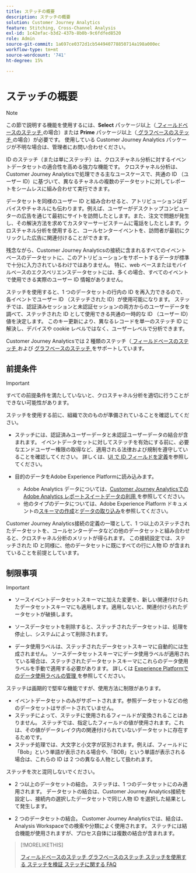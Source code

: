 ```yaml
---
title: ステッチの概要
description: ステッチの概要
solution: Customer Journey Analytics
feature: Stitching, Cross-Channel Analysis
exl-id: 1c42efac-b3d2-437b-8b0b-9c6fdfed8520
role: Admin
source-git-commit: 1a697ce0372d1cb544940778850714a198a000ec
workflow-type: tm+mt
source-wordcount: '741'
ht-degree: 15%

---
```


# ステッチの概要

>[!NOTE]
>
>この節で説明する機能を使用するには、**Select** パッケージ以上（[ フィールドベースのステッチ ](fbs.md) の場合）または **Prime** パッケージ以上（[ グラフベースのステッチ ](gbs.md) の場合）が必要です。 使用している Customer Journey Analytics パッケージが不明な場合は、管理者にお問い合わせください。

ID のステッチ（または単にステッチ）は、クロスチャネル分析に対するイベントデータセットの適合性を高める強力な機能です。 クロスチャネル分析は、Customer Journey Analyticsで処理できる主なユースケースで、共通の ID （ユーザー ID）に基づいて、異なるチャネルの複数のデータセットに対してレポートをシームレスに組み合わせて実行できます。

データセットを同様のユーザー ID と組み合わせると、アトリビューションはデバイスやチャネルにも伝わります。例えば、ユーザーがデスクトップコンピューターの広告を通じて最初にサイトを訪問したとします。また、注文で問題が発生し、その解決方法を求めてカスタマーサービスチームに電話をしたとします。クロスチャネル分析を使用すると、コールセンターイベントを、訪問者が最初にクリックした広告に関連付けることができます。

残念ながら、Customer Journey Analyticsの接続に含まれるすべてのイベントベースのデータセットに、このアトリビューションをサポートするデータが標準で十分に入力されているわけではありません。 特に、web ベースまたはモバイルベースのエクスペリエンスデータセットには、多くの場合、すべてのイベントで使用できる実際のユーザー ID 情報がありません。

ステッチを使用すると、1 つのデータセットの行内の ID を再入力できるので、各イベントでユーザー ID （ステッチされた ID）が使用可能になります。 ステッチでは、認証済みセッションと未認証セッションの両方からのユーザーデータを調べて、ステッチされた ID として使用できる共通の一時的な ID （ユーザー ID）値を決定します。 このキー更新により、異なるレコードを単一のステッチ ID に解決し、デバイスや cookie レベルではなく、ユーザーレベルで分析できます。

Customer Journey Analyticsでは 2 種類のステッチ（[ フィールドベースのステッチ ](fbs.md) および [ グラフベースのステッチ ](gbs.md) をサポートしています。

## 前提条件

>[!IMPORTANT]
>
>すべての前提条件を満たしていないと、クロスチャネル分析を適切に行うことができない可能性があります。

ステッチを使用する前に、組織で次のものが準備されていることを確認してください。

- ステッチには、認証済みユーザーデータと未認証ユーザーデータの結合が含まれます。 イベントデータセットに対してステッチを有効にする前に、必要なエンドユーザー権限の取得など、適用される法律および規制を遵守していることを確認してください。 詳しくは、[UI で ID フィールドを定義](https://experienceleague.adobe.com/ja/docs/experience-platform/xdm/ui/fields/identity)を参照してください。

- 目的のデータをAdobe Experience Platformに読み込みます。

   - Adobe Analytics データについては、[Customer Journey AnalyticsでのAdobe Analytics レポートスイートデータの利用 ](/help/getting-started/aa-vs-cja/aa-data-in-cja.md) を参照してください。
   - 他のタイプのデータについては、Adobe Experience Platform ドキュメントの[スキーマの作成](https://experienceleague.adobe.com/ja/docs/experience-platform/xdm/tutorials/create-schema-ui)と[データの取り込み](https://experienceleague.adobe.com/ja/docs/experience-platform/ingestion/home)を参照してください。

Customer Journey Analytics接続の定義の一環として、1 つ以上のステッチされたデータセットを、コールセンターデータなどの他のデータセットと組み合わせると、クロスチャネル分析のメリットが得られます。 この接続設定では、ステッチされた ID と同様に、他のデータセットに既にすべての行に人物 ID が含まれていることを前提としています。


## 制限事項

>[!IMPORTANT]
>
>
>- ソースイベントデータセットスキーマに加えた変更を、新しい関連付けられたデータセットスキーマにも適用します。適用しないと、関連付けられたデータセットが破損します。
>
>- ソースデータセットを削除すると、ステッチされたデータセットは、処理を停止し、システムによって削除されます。
>
>- データ使用ラベルは、ステッチされたデータセットスキーマに自動的には生成されません。 ソースデータセットスキーマにデータ使用ラベルが適用されている場合は、ステッチされたデータセットスキーマにこれらのデータ使用ラベルを手動で適用する必要があります。 詳しくは [Experience Platformでのデータ使用ラベルの管理 ](https://experienceleague.adobe.com/ja/docs/experience-platform/data-governance/labels/overview) を参照してください。

ステッチは画期的で堅牢な機能ですが、使用方法に制限があります。

- イベントデータセットのみがサポートされます。参照データセットなどの他のデータセットはサポートされていません。
- ステッチによって、ステッチに使用されるフィールドが変換されることはありません。 ステッチでは、指定したフィールドの値が使用されます。これは、その値がデータレイク内の関連付けられていないデータセットに存在するためです。
- ステッチ処理では、大文字と小文字が区別されます。例えば、フィールドに「Bob」という単語が表示される場合や、「BOB」という単語が表示される場合は、これらの ID は 2 つの異なる人物として扱われます。

ステッチを次と混同しないでください。

- 2 つ以上のデータセットの結合。 ステッチは、1 つのデータセットにのみ適用されます。 データセットの結合は、Customer Journey Analytics接続を設定し、接続内の選択したデータセットで同じ人物 ID を選択した結果として発生します。

- 2 つのデータセットの結合。 Customer Journey Analyticsでは、結合は、Analysis Workspaceでの検索や分類によく使用されます。 ステッチには結合機能が使用されますが、プロセス自体には複数の結合が含まれます。

>[!MORELIKETHIS]
>
>[ フィールドベースのステッチ ](fbs.md)
>[グラフベースのステッチ ](gbs.md)
>[ステッチを使用する ](use-stitching.md)
>[ステッチを検証 ](validate.md)
>[ステッチに関する FAQ ](faq.md)


